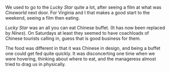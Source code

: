 We used to go to the
*Lucky Star* quite a
lot, after seeing a film at what was
*Cineworld* next door.
For Virginia and I that makes a good start to the weekend,
seeing a film then eating.

*Lucky Star* was an all you can eat Chinese buffet. (It has
now been replaced by *Nines*). On
Saturdays at least they seemed to have coachloads of
Chinese tourists calling in, guess that is good business
for them.

The food was different in that it was Chinese in design,
and being a buffet one could get fed quite quickly.  It
was disconcerting one time when we were hovering, thinking
about where to eat, and the manageress almost tried to
drag us in physically.
